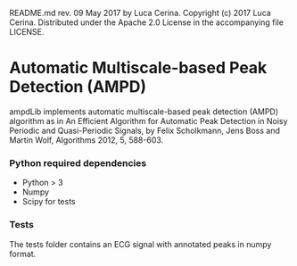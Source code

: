 README.md rev. 09 May 2017 by Luca Cerina.
Copyright (c) 2017 Luca Cerina.
Distributed under the Apache 2.0 License in the accompanying file LICENSE.

# Automatic Multiscale-based Peak Detection (AMPD)

ampdLib implements automatic multiscale-based peak detection (AMPD) algorithm
as in An Efficient Algorithm for Automatic Peak Detection in Noisy Periodic and
Quasi-Periodic Signals, by Felix Scholkmann, Jens Boss and Martin Wolf,
Algorithms 2012, 5, 588-603.

### Python required dependencies
- Python > 3
- Numpy
- Scipy for tests

### Tests
The tests folder contains an ECG signal with annotated peaks in numpy format.
